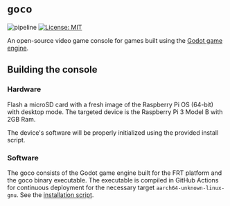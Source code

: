 # `goco`

![pipeline](https://github.com/cpe-design-2/console/actions/workflows/pipeline.yml/badge.svg) [![License: MIT](https://img.shields.io/badge/License-MIT-yellow.svg)](https://opensource.org/licenses/MIT)

An open-source video game console for games built using the [Godot game engine](https://godotengine.org).

## Building the console

### Hardware

Flash a microSD card with a fresh image of the Raspberry Pi OS (64-bit) with desktop mode. The targeted device is the Raspberry Pi 3 Model B with 2GB Ram.  
  
The device's software will be properly initialized using the provided install script.

### Software

The goco consists of the Godot game engine built for the FRT platform and the goco binary executable. The executable is compiled in GitHub Actions for continuous deployment for the necessary target `aarch64-unknown-linux-gnu`. See the [installation script](./install.sh).